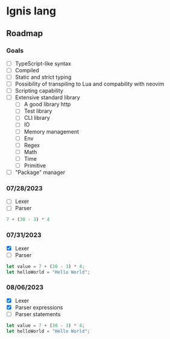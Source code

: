 # Ignis lang

## Roadmap

### Goals

- [ ] TypeScript-like syntax
- [ ] Compiled
- [ ] Static and strict typing
- [ ] Possibility of transpiling to Lua and compability with neovim
- [ ] Scripting capability
- [ ] Extensive standard library
    - [ ] A good library http
    - [ ] Test library
    - [ ] CLI library
    - [ ] IO
    - [ ] Memory management
    - [ ] Env
    - [ ] Regex
    - [ ] Math
    - [ ] Time
    - [ ] Primitive
- [ ] "Package" manager

### 07/28/2023

- [ ] Lexer
- [ ] Parser

```typescript
7 + (30 - 3) * 4
```

### 07/31/2023

- [X] Lexer
- [ ] Parser

```typescript
let value = 7 + (30 - 3) * 4;
let helloWorld = "Hello World";
```

### 08/06/2023

- [X] Lexer
- [X] Parser expressions
- [ ] Parser statements

```typescript
let value = 7 + (30 - 3) * 4;
let helloWorld = "Hello World";
```

